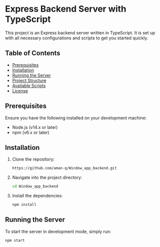 # Express Backend Server with TypeScript

This project is an Express backend server written in TypeScript. It is set up with all necessary configurations and scripts to get you started quickly.

## Table of Contents

- [Prerequisites](#prerequisites)
- [Installation](#installation)
- [Running the Server](#running-the-server)
- [Project Structure](#project-structure)
- [Available Scripts](#available-scripts)
- [License](#license)

## Prerequisites

Ensure you have the following installed on your development machine:

- Node.js (v14.x or later)
- npm (v6.x or later)

## Installation

1. Clone the repository:

    ```bash
    https://github.com/aman-q/Window_app_backend.git
    ```

2. Navigate into the project directory:

    ```bash
    cd Window_app_backend
    ```

3. Install the dependencies:

    ```bash
    npm install
    ```

## Running the Server

To start the server in development mode, simply run:

```bash
npm start
```



